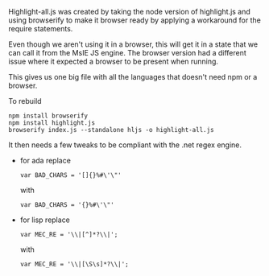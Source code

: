 ﻿Highlight-all.js was created by taking the node version of highlight.js and 
using browserify to make it browser ready by applying a workaround for the require statements.

Even though we aren't using it in a browser, this will get it in a state that we can call it from 
the MsIE JS engine. The browser version had a different issue where it expected a browser to be present
when running. 

This gives us one big file with all the languages that doesn't need npm or a browser.

To rebuild

```
npm install browserify
npm install highlight.js
browserify index.js --standalone hljs -o highlight-all.js
```

It then needs a few tweaks to be compliant with the .net regex engine. 

- for ada replace 
  ```
  var BAD_CHARS = '[]{}%#\'\"'
  ```
  with
  ```
  var BAD_CHARS = '{}%#\'\"'
  ```
- for lisp replace
  ```
  var MEC_RE = '\\|[^]*?\\|';
  ```
  with
  ```
  var MEC_RE = '\\|[\S\s]*?\\|';
  ```